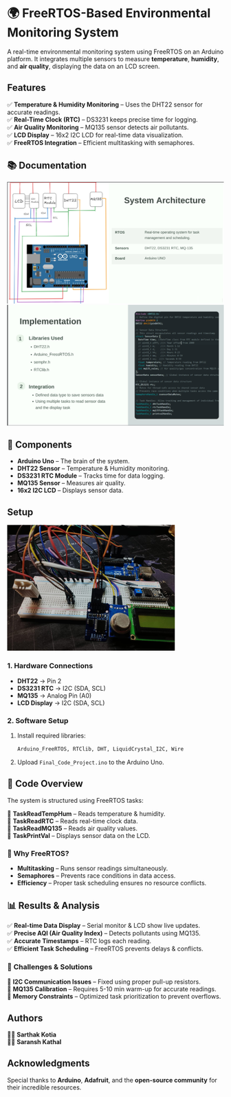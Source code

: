 # 🌍 FreeRTOS-Based Environmental Monitoring System

A real-time environmental monitoring system using FreeRTOS on an Arduino platform. It integrates multiple sensors to measure **temperature**, **humidity**, and **air quality**, displaying the data on an LCD screen.

## Features

✅ **Temperature & Humidity Monitoring** – Uses the DHT22 sensor for accurate readings.  
✅ **Real-Time Clock (RTC)** – DS3231 keeps precise time for logging.  
✅ **Air Quality Monitoring** – MQ135 sensor detects air pollutants.  
✅ **LCD Display** – 16x2 I2C LCD for real-time data visualization.  
✅ **FreeRTOS Integration** – Efficient multitasking with semaphores.

## 📚 Documentation

![System Architecture](/Assets/system_architecture.png)
![Implementation](Assets\Implimentation.png)

## 🔧 Components

- **Arduino Uno** – The brain of the system.
- **DHT22 Sensor** – Temperature & Humidity monitoring.
- **DS3231 RTC Module** – Tracks time for data logging.
- **MQ135 Sensor** – Measures air quality.
- **16x2 I2C LCD** – Displays sensor data.

## Setup

<img src="Assets/image.png" alt="Setup Diagram" width="390" />

### 1️. Hardware Connections

- **DHT22** → Pin 2
- **DS3231 RTC** → I2C (SDA, SCL)
- **MQ135** → Analog Pin (A0)
- **LCD Display** → I2C (SDA, SCL)

### 2️. Software Setup

1. Install required libraries:
   ```bash
   Arduino_FreeRTOS, RTClib, DHT, LiquidCrystal_I2C, Wire
   ```
2. Upload `Final_Code_Project.ino` to the Arduino Uno.

## 📝 Code Overview

The system is structured using FreeRTOS tasks:

🔹 **TaskReadTempHum** – Reads temperature & humidity.  
🔹 **TaskReadRTC** – Reads real-time clock data.  
🔹 **TaskReadMQ135** – Reads air quality values.  
🔹 **TaskPrintVal** – Displays sensor data on the LCD.

### 📌 **Why FreeRTOS?**

- **Multitasking** – Runs sensor readings simultaneously.
- **Semaphores** – Prevents race conditions in data access.
- **Efficiency** – Proper task scheduling ensures no resource conflicts.

## 📊 Results & Analysis

✅ **Real-time Data Display** – Serial monitor & LCD show live updates.  
✅ **Precise AQI (Air Quality Index)** – Detects pollutants using MQ135.  
✅ **Accurate Timestamps** – RTC logs each reading.  
✅ **Efficient Task Scheduling** – FreeRTOS prevents delays & conflicts.

### 📌 **Challenges & Solutions**

🚧 **I2C Communication Issues** – Fixed using proper pull-up resistors.  
🚧 **MQ135 Calibration** – Requires 5-10 min warm-up for accurate readings.  
🚧 **Memory Constraints** – Optimized task prioritization to prevent overflows.

## Authors

👨‍💻 **Sarthak Kotia**  
👨‍💻 **Saransh Kathal**

## Acknowledgments

Special thanks to **Arduino**, **Adafruit**, and the **open-source community** for their incredible resources.
